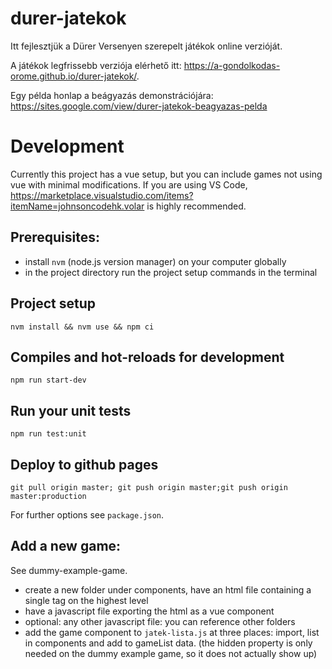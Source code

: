 # durer-jatekok

Itt fejlesztjük a Dürer Versenyen szerepelt játékok online verzióját.

A játékok legfrissebb verziója elérhető itt: https://a-gondolkodas-orome.github.io/durer-jatekok/.

Egy példa honlap a beágyazás demonstrációjára: https://sites.google.com/view/durer-jatekok-beagyazas-pelda

# Development

Currently this project has a vue setup, but you can include games not using vue with minimal modifications.
If you are using VS Code, https://marketplace.visualstudio.com/items?itemName=johnsoncodehk.volar is highly recommended.

## Prerequisites:

- install `nvm` (node.js version manager) on your computer globally 
- in the project directory run the project setup commands in the terminal

## Project setup
```
nvm install && nvm use && npm ci
```

## Compiles and hot-reloads for development
```
npm run start-dev
```

## Run your unit tests
```
npm run test:unit
```

## Deploy to github pages

`git pull origin master; git push origin master;git push origin master:production`

For further options see `package.json`.

## Add a new game:

See dummy-example-game.

- create a new folder under components, have an html file containing a single tag on the highest level
- have a javascript file exporting the html as a vue component
- optional: any other javascript file: you can reference other folders
- add the game component to `jatek-lista.js` at three places: import, list in components and add to gameList data. (the hidden property is only needed on the dummy example game, so it does not actually show up)

